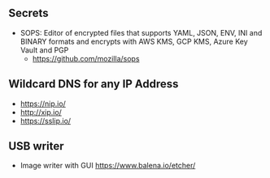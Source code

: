 ## Secrets

- SOPS: Editor of encrypted files that supports YAML, JSON, ENV, INI and BINARY formats and encrypts with AWS KMS, GCP KMS, Azure Key Vault and PGP
  - https://github.com/mozilla/sops

## Wildcard DNS for any IP Address

- https://nip.io/
- http://xip.io/
- https://sslip.io/

## USB writer

- Image writer with GUI https://www.balena.io/etcher/
